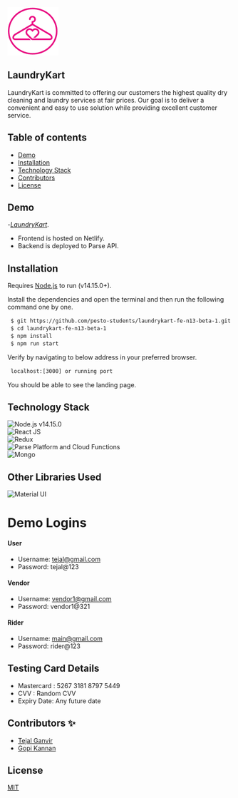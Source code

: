   ![alt text](https://github.com/pesto-students/laundrykart-fe-n13-beta-1/blob/dev-env/src/assets/logo/readmelogo.png) 
  ## LaundryKart
  LaundryKart is committed to offering our customers the highest quality dry cleaning and laundry services at fair prices. Our goal is to deliver a convenient and easy to use solution while providing excellent customer service.
 ## Table of contents
 - [Demo](#demo)
 - [Installation](#installation)
 - [Technology Stack](#technology-stack)
 - [Contributors](#contributors-)
 - [License](#license)
 
## Demo
-[_LaundryKart_](https://laundrykart02.netlify.app/).

- Frontend is hosted on Netlify.
- Backend is deployed to Parse API.

## Installation
Requires [Node.js](https://nodejs.org/) to run (v14.15.0+).

Install the dependencies and open the terminal and then run the following command one by one.
```sh
 $ git https://github.com/pesto-students/laundrykart-fe-n13-beta-1.git
 $ cd laundrykart-fe-n13-beta-1
 $ npm install
 $ npm run start
 ```
 Verify by navigating to below address in your preferred browser.
```sh
 localhost:[3000] or running port
 ```
You should be able to see the landing page.

## Technology Stack
![Node.js **v14.15.0**](https://img.shields.io/badge/Netlify-00C7B7?style=for-the-badge&logo=netlify&logoColor=white)\
 ![React JS](https://img.shields.io/badge/React-20232A?style=for-the-badge&logo=react&logoColor=61DAFB)\
 ![Redux](https://img.shields.io/badge/Redux-593D88?style=for-the-badge&logo=redux&logoColor=white)\
 ![Parse Platform and Cloud Functions](https://img.shields.io/badge/Parse--Platform--and--Cloud--Functions-0081AA?style=for-the-badge&logo=Formik&logoColor=white)\
 ![Mongo](https://img.shields.io/badge/MongoDB-4EA94B?style=for-the-badge&logo=mongodb&logoColor=white)
 
 ## Other Libraries Used
![Material UI](https://img.shields.io/badge/Material--UI-0081CB?style=for-the-badge&logo=material-ui&logoColor=white)
 

# Demo Logins

#### User ####
- Username: tejal@gmail.com
- Password: tejal@123

#### Vendor ####
- Username: vendor1@gmail.com
- Password: vendor1@321

#### Rider ####
- Username: main@gmail.com
- Password: rider@123


## Testing Card Details
- Mastercard : 5267 3181 8797 5449
- CVV : Random CVV
- Expiry Date: Any future date
 
## Contributors ✨

 
- <a href="https://www.linkedin.com/in/tejal-ganvir-ba4340163/">Tejal Ganvir</a>
- <a href="https://www.linkedin.com/in/gopi-m-3112ba115/">Gopi Kannan</a>


## License
[MIT](https://opensource.org/licenses/MIT)
